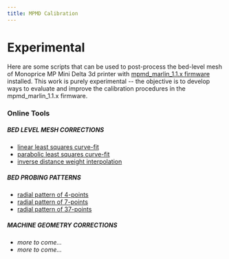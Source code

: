 ```yaml
---
title: MPMD Calibration
---
```

# Experimental

Here are some scripts that can be used to post-process the bed-level mesh of Monoprice MP Mini Delta 3d printer with [mpmd_marlin_1.1.x firmware](https://github.com/aegean-odyssey/mpmd_marlin_1.1.x) installed. This work is purely experimental -- the objective is to develop ways to evaluate and improve the calibration procedures in the mpmd_marlin_1.1.x firmware.

### Online Tools

##### BED LEVEL MESH CORRECTIONS 
* [linear least squares curve-fit](curvefit-linear.html)
* [parabolic least squares curve-fit](curvefit-parabolic.html)
* [inverse distance weight interpolation](curvefit-inv_dist_wgt.html)

##### BED PROBING PATTERNS
* [radial pattern of 4-points](pattern-radial-4.html)
* [radial pattern of 7-points](pattern-radial-7.html)
* [radial pattern of 37-points](pattern-radial-37.html)

##### MACHINE GEOMETRY CORRECTIONS
* _more to come..._
* _more to come..._
